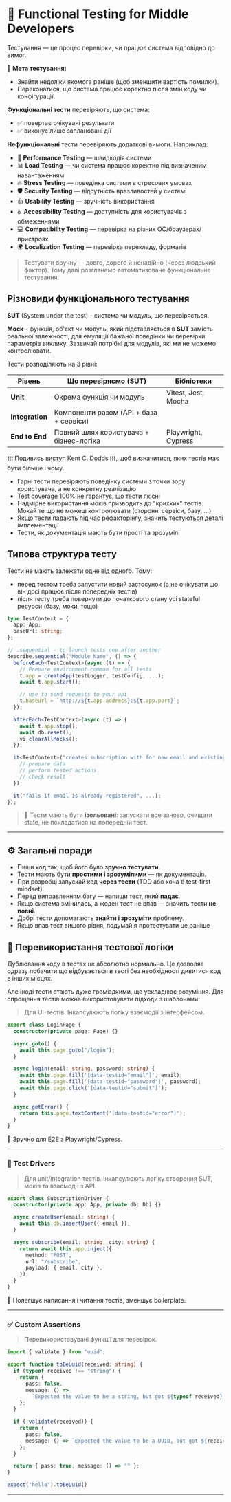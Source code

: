 # 🧪 Functional Testing for Middle Developers

Тестування — це процес перевірки, чи працює система відповідно до вимог.

**🎯 Мета тестування:**
- Знайти недоліки якомога раніше (щоб зменшити вартість помилки).
- Переконатися, що система працює коректно після змін коду чи конфігурації.

**Функціональні тести** перевіряють, що система:
- ✅ повертає очікувані результати
- ✅ виконує лише заплановані дії

**Нефункціональні** тести перевіряють додаткові вимоги. Наприклад:

- 🚀 **Performance Testing** — швидкодія системи
- 📊 **Load Testing** — чи система працює коректно під визначеним навантаженням
- 🔥 **Stress Testing** — поведінка системи в стресових умовах
- 🛡️ **Security Testing** — відсутність вразливостей у системі
- 👍 **Usability Testing** — зручність використання
- ♿ **Accessibility Testing** — доступність для користувачів з обмеженнями
- 💻 **Compatibility Testing** — перевірка на різних ОС/браузерах/пристроях
- 🌍 **Localization Testing** — перевірка перекладу, форматів

> Тестувати вручну — довго, дорого й ненадійно (через людський фактор). Тому далі розглянемо автоматизоване функціональне тестування.

## Різновиди функціонального тестування

**SUT** (System under the test) - система чи модуль, що перевіряється.

**Mock** - функція, об'єкт чи модуль, який підставляється в **SUT** замість реальної залежності, для емуляції бажаної поведінки чи перевірки параметрів виклику. Зазвичай потрібні для модулів, які ми не можемо контролювати.

Тести розподіляють на 3 рівні:

| Рівень          | Що перевіряємо (SUT)                    | Бібліотеки          |
| --------------- | --------------------------------------- | ------------------- |
| **Unit**        | Окрема функція чи модуль                | Vitest, Jest, Mocha |
| **Integration** | Компоненти разом (API + база + сервіси) |                     |
| **End to End**  | Повний шлях користувача + бізнес-логіка | Playwright, Cypress |

❗❗❗ Подивись [виступ Kent C. Dodds](https://kentcdodds.com/blog/write-tests) ❗❗❗, щоб визначитися, яких тестів має бути більше і чому.

- Гарні тести перевіряють поведінку системи з точки зору користувача, а не конкретну реалізацію
- Test coverage 100% не гарантує, що тести якісні
- Надмірне використання моків призводить до "крихких" тестів. Мокай те що не можеш контролювати (сторонні сервіси, базу, ...)
- Якщо тести падають під час рефакторінгу, значить тестуються деталі імплементації
- Тести, як документація мають бути прості та зрозумілі

## Типова структура тесту

Тести не мають залежати одне від одного. Тому:

- перед тестом треба запустити новий застосунок (а не очікувати що він досі працює після попередніх тестів)
- після тесту треба повернути до початкового стану усі stateful ресурси (базу, моки, тощо)

```ts
type TestContext = {
  app: App;
  baseUrl: string;
};

// .sequential - to launch tests one after another
describe.sequential("Module Name", () => {
  beforeEach<TestContext>(async (t) => {
    // Prepare environment common for all tests
    t.app = createApp(testLogger, testConfig, ...);
    await t.app.start();

    // use to send requests to your api
    t.baseUrl = `http://${t.app.address}:${t.app.port}`;
  });

  afterEach<TestContext>(async (t) => {
    await t.app.stop();
    await db.reset();
    vi.clearAllMocks();
  });

  it<TestContext>("creates subscription with for new email and existing city", (t) => {
    // prepare data
    // perform tested actions
    // check result
  });

  it("fails if email is already registered", ...);
});
````

> 🧼 Тести мають бути **ізольовані**: запускати все заново, очищати state, не покладатися на попередній тест.

---

## ⚙️ Загальні поради

- Пиши код так, щоб його було **зручно тестувати**.
- Тести мають бути **простими і зрозумілими** — як документація.
- При розробці запускай код **через тести** (TDD або хоча б test-first mindset).
- Перед виправленням багу — напиши тест, який **падає**.
- Якщо система змінилась, а жоден тест не впав — значить тести **не повні**.
- Добрі тести допомагають **знайти і зрозуміти** проблему.
- Якщо впав тест вищого рівня, подумай я протестувати це раніше

## 🔁 Перевикористання тестової логіки

Дублювання коду в тестах це абсолютно нормально. Це дозволяє одразу побачити що відбувається в тесті без необхідності дивитися код в інших місцях.

Але іноді тести стають дуже громіздкими, що ускладнює розуміння. Для спрощення тестів можна використовувати підходи з шаблонами:

> Для UI-тестів. Інкапсулюють логіку взаємодії з інтерфейсом.

```ts
export class LoginPage {
  constructor(private page: Page) {}

  async goto() {
    await this.page.goto("/login");
  }

  async login(email: string, password: string) {
    await this.page.fill('[data-testid="email"]', email);
    await this.page.fill('[data-testid="password"]', password);
    await this.page.click('[data-testid="submit"]');
  }

  async getError() {
    return this.page.textContent('[data-testid="error"]');
  }
}
```

📍 Зручно для E2E з Playwright/Cypress.

---

### 🧪 Test Drivers

> Для unit/integration тестів. Інкапсулюють логіку створення SUT, моків та взаємодії з API.

```ts
export class SubscriptionDriver {
  constructor(private app: App, private db: Db) {}

  async createUser(email: string) {
    await this.db.insertUser({ email });
  }

  async subscribe(email: string, city: string) {
    return await this.app.inject({
      method: "POST",
      url: "/subscribe",
      payload: { email, city },
    });
  }
}
```

📍 Полегшує написання і читання тестів, зменшує boilerplate.

---

### ✅ Custom Assertions

> Перевикористовувані функції для перевірок.

```ts
import { validate } from "uuid";

export function toBeUuid(received: string) {
  if (typeof received !== "string") {
    return {
      pass: false,
      message: () =>
        `Expected the value to be a string, but got ${typeof received}.`,
    };
  }

  if (!validate(received)) {
    return {
      pass: false,
      message: () => `Expected the value to be a UUID, but got ${received}.`,
    };
  }

  return { pass: true, message: () => "" };
}
```

```ts
expect("hello").toBeUuid()
```
---
